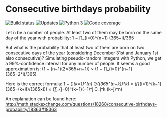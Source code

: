 ﻿# Consecutive birthdays probability

[![Build status][Build image]][Build] [![Updates][Dependency image]][PyUp] [![Python 3][Python3 image]][PyUp] [![Code coverage][Codecov image]][Codecov]

  [Build]: https://travis-ci.org/woctezuma/Consecutive-birthdays-probability
  [Build image]: https://travis-ci.org/woctezuma/Consecutive-birthdays-probability.svg?branch=master

  [PyUp]: https://pyup.io/repos/github/woctezuma/Consecutive-birthdays-probability/
  [Dependency image]: https://pyup.io/repos/github/woctezuma/Consecutive-birthdays-probability/shield.svg
  [Python3 image]: https://pyup.io/repos/github/woctezuma/Consecutive-birthdays-probability/python-3-shield.svg

  [Codecov]: https://codecov.io/gh/woctezuma/Consecutive-birthdays-probability
  [Codecov image]: https://codecov.io/gh/woctezuma/Consecutive-birthdays-probability/branch/master/graph/badge.svg

Let n be a number of people. At least two of them may be born on the same day of the year with probability:
1 − ∏_{i=0}^{n−1} (365−i)/365

But what is the probability that at least two of them are born on two consecutive days of the year (considering December 31st and January 1st also consecutive)? Simulating pseudo-random integers with Python, we get a 99%-confidence interval for any number of people. It seems a good approximation is:
(1 − (n−1)(2×365+n−1)) × (1 − ∏_{i=0}^{n−1} (365−2*i)/365)

Here is the correct formula:
1 − ∑_{k=1}^{n} 1/((365^(n−k))*k) × (∏_{i=1}^{k−1} (365−(k+i))/(365×i)) × (∑_{j=0}^{k−1}(−1)^j C_j^k (k−j)^n)

An explanation can be found here:
http://math.stackexchange.com/questions/18268/consecutive-birthdays-probability/18363#18363

